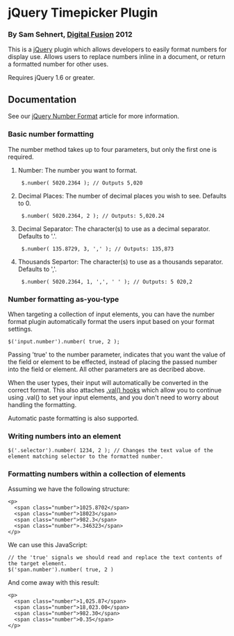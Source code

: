 jQuery Timepicker Plugin
===========================
### By Sam Sehnert, [Digital Fusion](http://teamdf.com/) 2012

This is a [jQuery](http://jquery.com/) plugin which allows developers to easily format numbers 
for display use. Allows users to replace numbers inline in a document, or return a formatted number
for other uses.

Requires jQuery 1.6 or greater.

Documentation
-------------

See our [jQuery Number Format](http://www.teamdf.com/web/jquery-number-format-redux/196/) article for more information.

### Basic number formatting

The number method takes up to four parameters, but only the first one is required.

1. Number: The number you want to format.

		$.number( 5020.2364 ); // Outputs 5,020
	
2. Decimal Places: The number of decimal places you wish to see. Defaults to 0.
		
		$.number( 5020.2364, 2 ); // Outputs: 5,020.24
		
3. Decimal Separator: The character(s) to use as a decimal separator. Defaults to '.'.
		
		$.number( 135.8729, 3, ',' ); // Outputs: 135,873

4. Thousands Separtor: The character(s) to use as a thousands separator. Defaults to ','.

		$.number( 5020.2364, 1, ',', ' ' ); // Outputs: 5 020,2	


### Number formatting as-you-type

When targeting a collection of input elements, you can have the number format plugin automatically format the users
input based on your format settings.

	$('input.number').number( true, 2 );

Passing 'true' to the number parameter, indicates that you want the value of the field or element to be effected, instead
of placing the passed number into the field or element. All other parameters are as decribed above.

When the user types, their input will automatically be converted in the correct format. This also attaches [.val() hooks](http://blog.jquery.com/2011/05/03/jquery-16-released/)
which allow you to continue using .val() to set your input elements, and you don't need to worry about handling the formatting.

Automatic paste formatting is also supported. 


### Writing numbers into an element

	$('.selector').number( 1234, 2 ); // Changes the text value of the element matching selector to the formatted number.



### Formatting numbers within a collection of elements

Assuming we have the following structure:

	<p>
	  <span class="number">1025.8702</span>
	  <span class="number">18023</span>
	  <span class="number">982.3</span>
	  <span class="number">.346323</span>
	</p>
	
We can use this JavaScript:

	// the 'true' signals we should read and replace the text contents of the target element.
	$('span.number').number( true, 2 )

And come away with this result:

	<p>
	  <span class="number">1,025.87</span>
	  <span class="number">18,023.00</span>
	  <span class="number">982.30</span>
	  <span class="number">0.35</span>
	</p>